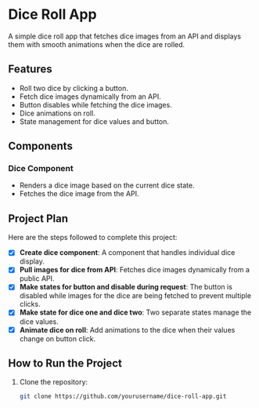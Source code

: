 # Dice Roll App

A simple dice roll app that fetches dice images from an API and displays them with smooth animations when the dice are rolled.

## Features
- Roll two dice by clicking a button.
- Fetch dice images dynamically from an API.
- Button disables while fetching the dice images.
- Dice animations on roll.
- State management for dice values and button.

## Components
### Dice Component
- Renders a dice image based on the current dice state.
- Fetches the dice image from the API.

## Project Plan

Here are the steps followed to complete this project:

- [x] **Create dice component**: A component that handles individual dice display.
- [x] **Pull images for dice from API**: Fetches dice images dynamically from a public API.
- [x] **Make states for button and disable during request**: The button is disabled while images for the dice are being fetched to prevent multiple clicks.
- [x] **Make state for dice one and dice two**: Two separate states manage the dice values.
- [x] **Animate dice on roll**: Add animations to the dice when their values change on button click.

## How to Run the Project
1. Clone the repository:
   ```bash
   git clone https://github.com/yourusername/dice-roll-app.git
